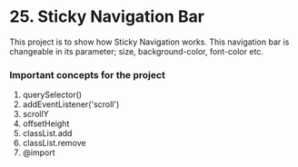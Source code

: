 # 25. Sticky Navigation Bar

This project is to show how Sticky Navigation works. This navigation bar is changeable in its parameter; size, background-color, font-color etc.

### Important concepts for the project

1. querySelector()
2. addEventListener('scroll')
3. scrollY
4. offsetHeight
5. classList.add
6. classList.remove
7. @import
